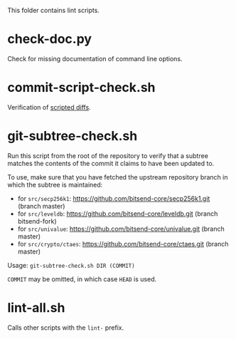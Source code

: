 This folder contains lint scripts.

check-doc.py
============
Check for missing documentation of command line options.

commit-script-check.sh
======================
Verification of [scripted diffs](/doc/developer-notes.md#scripted-diffs).

git-subtree-check.sh
====================
Run this script from the root of the repository to verify that a subtree matches the contents of
the commit it claims to have been updated to.

To use, make sure that you have fetched the upstream repository branch in which the subtree is
maintained:
* for `src/secp256k1`: https://github.com/bitsend-core/secp256k1.git (branch master)
* for `src/leveldb`: https://github.com/bitsend-core/leveldb.git (branch bitsend-fork)
* for `src/univalue`: https://github.com/bitsend-core/univalue.git (branch master)
* for `src/crypto/ctaes`: https://github.com/bitsend-core/ctaes.git (branch master)

Usage: `git-subtree-check.sh DIR (COMMIT)`

`COMMIT` may be omitted, in which case `HEAD` is used.

lint-all.sh
===========
Calls other scripts with the `lint-` prefix.
